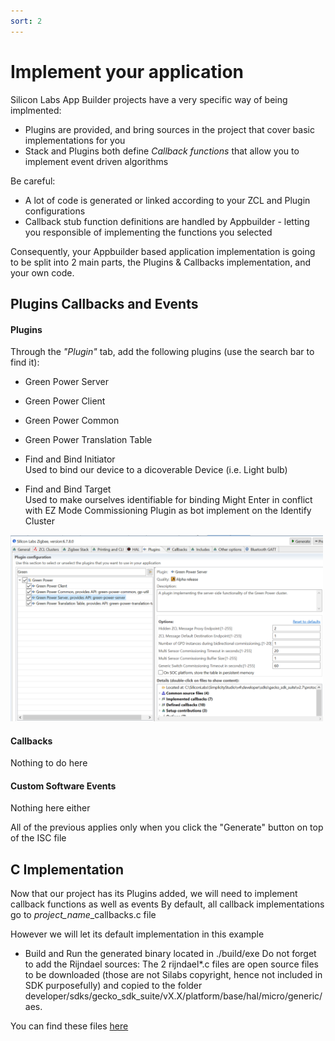```yaml
---
sort: 2
---
```


# Implement your application
Silicon Labs App Builder projects have a very specific way of being implmented:
* Plugins are provided, and bring sources in the project that cover basic implementations for you
* Stack and Plugins both define *Callback functions* that allow you to implement event driven algorithms

Be careful:
* A lot of code is generated or linked according to your ZCL and Plugin configurations
* Callback stub function definitions are handled by Appbuilder - letting you responsible of implementing the functions you selected

Consequently, your Appbuilder based application implementation is going to be split into 2 main parts, the Plugins & Callbacks implementation, and your own code.


## Plugins Callbacks and Events 
#### Plugins
Through the *"Plugin"* tab, add the following plugins (use the search bar to find it):
* Green Power Server  

* Green Power Client  
    
* Green Power Common  
    
* Green Power Translation Table  
    
* Find and Bind Initiator  
    Used to bind our device to a dicoverable Device (i.e. Light bulb)

* Find and Bind Target  
    Used to make ourselves identifiable for binding
    Might Enter in conflict with EZ Mode Commissioning Plugin as bot implement on the Identify Cluster

<img src="./images/AI_1_1_Plugins.png" alt="" width="500" class="center">

#### Callbacks

Nothing to do here

#### Custom Software Events

Nothing here either

All of the previous applies only when you click the "Generate" button on top of the ISC file


## C Implementation
Now that our project has its Plugins added, we will need to implement callback functions as well as events
By default, all callback implementations go to *project_name*_callbacks.c file

However we will let its default implementation in this example


-   Build and Run the generated binary located in ./build/exe
Do not forget to add the Rijndael sources:
The 2 rijndael*.c files are open source files to be downloaded (those are not Silabs copyright, hence not included in SDK purposefully) and copied to the folder developer/sdks/gecko_sdk_suite/vX.X/platform/base/hal/micro/generic/aes.

You can find these files [here](https://github.com/gagern/gnulib/tree/master/lib)

